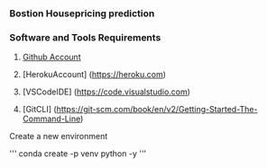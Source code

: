 ### Bostion Housepricing prediction

### Software and Tools Requirements

1. [Github Account](https://github.com)

2. [HerokuAccount] (https://heroku.com)

3. [VSCodeIDE] (https://code.visualstudio.com)
4. [GitCLI] (https://git-scm.com/book/en/v2/Getting-Started-The-Command-Line)

Create a new environment 

'''
conda create -p venv python -y
'''

